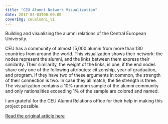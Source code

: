```yaml
---
title: "CEU Alumni Network Visualization"
date: 2017-04-03T00:00:00
coverImg: ceualumni_v1
---
```


Building and visualizing the alumni relations of the Central European University.

<!--more-->

CEU has a community of almost 15,000 alumni from more than 130 countries from around the world. This visualization shows their network: the nodes represent the alumni, and the links between them express their similarity. Their similarity, the weight of the links, is one, if the end nodes share only one of the following attributes: citizenship, year of graduation, and program. If they have two of these arguments in common, the strength of their connection is two. In case they all match, the tie strength is three. The visualization contains a 10% random sample of the alumni community and only nationalities exceeding 1% of the sample are colored and named.


I am grateful for the CEU Alumni Relations office for their help in making this project possible.


[Read the original article here](https://networkdatascience.ceu.edu/node/529)
